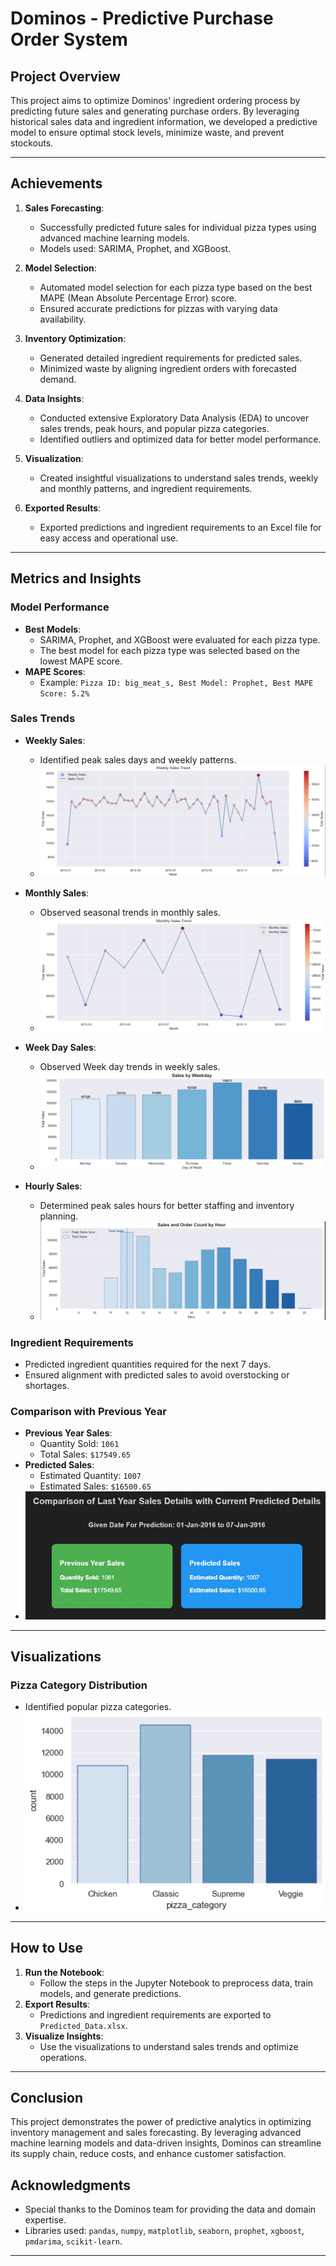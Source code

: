 # Dominos - Predictive Purchase Order System

## Project Overview
This project aims to optimize Dominos' ingredient ordering process by predicting future sales and generating purchase orders. By leveraging historical sales data and ingredient information, we developed a predictive model to ensure optimal stock levels, minimize waste, and prevent stockouts.

---

## Achievements
1. **Sales Forecasting**: 
    - Successfully predicted future sales for individual pizza types using advanced machine learning models.
    - Models used: SARIMA, Prophet, and XGBoost.

2. **Model Selection**:
    - Automated model selection for each pizza type based on the best MAPE (Mean Absolute Percentage Error) score.
    - Ensured accurate predictions for pizzas with varying data availability.

3. **Inventory Optimization**:
    - Generated detailed ingredient requirements for predicted sales.
    - Minimized waste by aligning ingredient orders with forecasted demand.

4. **Data Insights**:
    - Conducted extensive Exploratory Data Analysis (EDA) to uncover sales trends, peak hours, and popular pizza categories.
    - Identified outliers and optimized data for better model performance.

5. **Visualization**:
    - Created insightful visualizations to understand sales trends, weekly and monthly patterns, and ingredient requirements.

6. **Exported Results**:
    - Exported predictions and ingredient requirements to an Excel file for easy access and operational use.

---

## Metrics and Insights

### Model Performance
- **Best Models**:
  - SARIMA, Prophet, and XGBoost were evaluated for each pizza type.
  - The best model for each pizza type was selected based on the lowest MAPE score.
- **MAPE Scores**:
  - Example: `Pizza ID: big_meat_s, Best Model: Prophet, Best MAPE Score: 5.2%`

### Sales Trends
- **Weekly Sales**:
  - Identified peak sales days and weekly patterns.
  - ![Weekly Sales Trend](images/weekly_sales_trend.jpg)

- **Monthly Sales**:
  - Observed seasonal trends in monthly sales.
  - ![Monthly Sales Trend](images/monthly_sales_trend.jpg)

- **Week Day Sales**:
  - Observed Week day trends in weekly sales.
  - ![Hourly Sales Trend](images/weekday_sales_trend.jpg)

- **Hourly Sales**:
  - Determined peak sales hours for better staffing and inventory planning.
  - ![Hourly Sales Trend](images/hourly_sales_trend.jpg)

### Ingredient Requirements
- Predicted ingredient quantities required for the next 7 days.
- Ensured alignment with predicted sales to avoid overstocking or shortages.

### Comparison with Previous Year
- **Previous Year Sales**:
  - Quantity Sold: `1061`
  - Total Sales: `$17549.65`
- **Predicted Sales**:
  - Estimated Quantity: `1007`
  - Estimated Sales: `$16500.65`
- ![Comparison Card](images/comparison_card.jpg)

---

## Visualizations
### Pizza Category Distribution
- Identified popular pizza categories.
- ![Pizza Category Distribution](images/pizza_category_distribution.jpg)

---

## How to Use
1. **Run the Notebook**:
    - Follow the steps in the Jupyter Notebook to preprocess data, train models, and generate predictions.
2. **Export Results**:
    - Predictions and ingredient requirements are exported to `Predicted_Data.xlsx`.
3. **Visualize Insights**:
    - Use the visualizations to understand sales trends and optimize operations.

---

## Conclusion
This project demonstrates the power of predictive analytics in optimizing inventory management and sales forecasting. By leveraging advanced machine learning models and data-driven insights, Dominos can streamline its supply chain, reduce costs, and enhance customer satisfaction.

## Acknowledgments
- Special thanks to the Dominos team for providing the data and domain expertise.
- Libraries used: `pandas`, `numpy`, `matplotlib`, `seaborn`, `prophet`, `xgboost`, `pmdarima`, `scikit-learn`.

---

